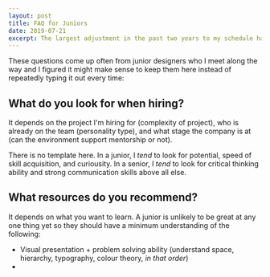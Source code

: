 ```yaml
---
layout: post
title: FAQ for Juniors
date: 2019-07-21
excerpt: The largest adjustment in the past two years to my schedule has been my morning routine. I don't believe it's a direct...
---
```


These questions come up often from junior designers who I meet along the way and I figured it might make sense to keep them here instead of repeatedly typing it out every time:

## What do you look for when hiring?

It depends on the project I'm hiring for (complexity of project), who is already on the team (personality type), and what stage the company is at (can the environment support mentorship or not). 

There is no template here. In a junior, I _tend_ to look for potential, speed of skill acquisition, and curiousity. In a senior, I _tend_ to look for critical thinking ability and strong communication skills above all else.

## What resources do you recommend?

It depends on what you want to learn. A junior is unlikely to be great at any one thing yet so they should have a minimum understanding of the following:

- Visual presentation + problem solving ability (understand space, hierarchy, typography, colour theory, _in that order_)
- 